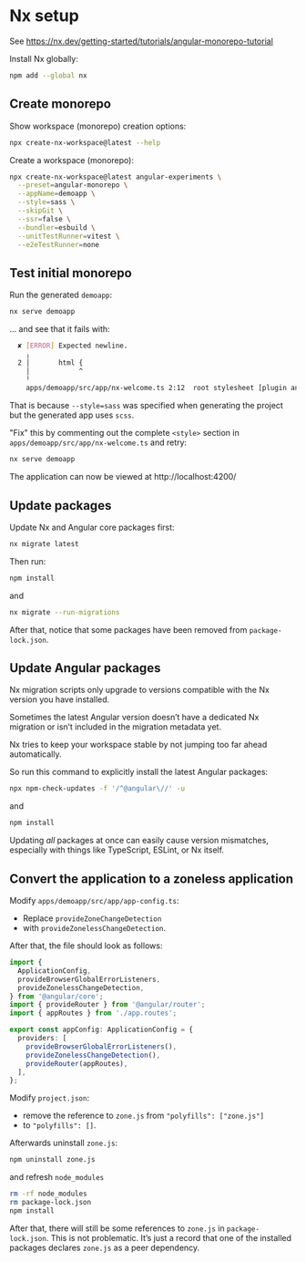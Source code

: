 # Nx setup

See https://nx.dev/getting-started/tutorials/angular-monorepo-tutorial

Install Nx globally:
```sh
npm add --global nx
```

## Create monorepo

Show workspace (monorepo) creation options:
```sh
npx create-nx-workspace@latest --help
```

Create a workspace (monorepo):
```sh
npx create-nx-workspace@latest angular-experiments \
  --preset=angular-monorepo \
  --appName=demoapp \
  --style=sass \
  --skipGit \
  --ssr=false \
  --bundler=esbuild \
  --unitTestRunner=vitest \
  --e2eTestRunner=none
```

## Test initial monorepo

Run the generated `demoapp`:
```sh
nx serve demoapp
```
... and see that it fails with:
```sh
  ✘ [ERROR] Expected newline.
    ╷
  2 │       html {
    │            ^
    ╵
    apps/demoapp/src/app/nx-welcome.ts 2:12  root stylesheet [plugin angular-sass]
```

That is because `--style=sass` was specified when generating the project but the generated app uses `scss`.

"Fix" this by commenting out the complete `<style>` section in `apps/demoapp/src/app/nx-welcome.ts` and retry:

```sh
nx serve demoapp
```

The application can now be viewed at http://localhost:4200/

## Update packages

Update Nx and Angular core packages first:
```sh
nx migrate latest
```

Then run:
```sh
npm install
```

and
```sh
nx migrate --run-migrations
```

After that, notice that some packages have been removed from `package-lock.json`.

## Update Angular packages

Nx migration scripts only upgrade to versions compatible with the Nx version you have installed.

Sometimes the latest Angular version doesn’t have a dedicated Nx migration or isn’t included in the migration metadata yet.

Nx tries to keep your workspace stable by not jumping too far ahead automatically.

So run this command to explicitly install the latest Angular packages:
```sh
npx npm-check-updates -f '/^@angular\//' -u
```

and
```sh
npm install
```

Updating *all* packages at once can easily cause version mismatches,
especially with things like TypeScript, ESLint, or Nx itself.

## Convert the application to a zoneless application

Modify `apps/demoapp/src/app/app-config.ts`:

- Replace `provideZoneChangeDetection`
- with `provideZonelessChangeDetection`.

After that, the file should look as follows:
```ts
import {
  ApplicationConfig,
  provideBrowserGlobalErrorListeners,
  provideZonelessChangeDetection,
} from '@angular/core';
import { provideRouter } from '@angular/router';
import { appRoutes } from './app.routes';

export const appConfig: ApplicationConfig = {
  providers: [
    provideBrowserGlobalErrorListeners(),
    provideZonelessChangeDetection(),
    provideRouter(appRoutes),
  ],
};
```

Modify `project.json`:

- remove the reference to `zone.js` from `"polyfills": ["zone.js"]`
- to `"polyfills": []`.

Afterwards uninstall `zone.js`:

```sh
npm uninstall zone.js
```

and refresh `node_modules`
```sh
rm -rf node_modules
rm package-lock.json
npm install
```

After that, there will still be some references to `zone.js` in `package-lock.json`. This is not problematic.
It’s just a record that one of the installed packages declares `zone.js` as a peer dependency.


